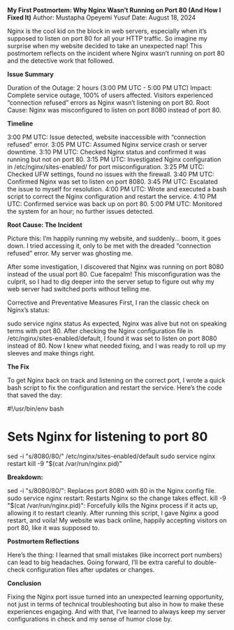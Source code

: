 **My First Postmortem: Why Nginx Wasn’t Running on Port 80 (And How I Fixed It)**
Author: Mustapha Opeyemi Yusuf
Date: August 18, 2024

Nginx is the cool kid on the block in web servers, especially when it’s supposed to listen on port 80 for all your HTTP traffic. So imagine my surprise when my website decided to take an unexpected nap! This postmortem reflects on the incident where Nginx wasn’t running on port 80 and the detective work that followed.


**Issue Summary**

Duration of the Outage: 2 hours (3:00 PM UTC - 5:00 PM UTC)
Impact: Complete service outage, 100% of users affected. Visitors experienced “connection refused” errors as Nginx wasn’t listening on port 80.
Root Cause: Nginx was misconfigured to listen on port 8080 instead of port 80.

**Timeline**

3:00 PM UTC: Issue detected, website inaccessible with “connection refused” error.
3:05 PM UTC: Assumed Nginx service crash or server downtime.
3:10 PM UTC: Checked Nginx status and confirmed it was running but not on port 80.
3:15 PM UTC: Investigated Nginx configuration in /etc/nginx/sites-enabled/ for port misconfiguration.
3:25 PM UTC: Checked UFW settings, found no issues with the firewall.
3:40 PM UTC: Confirmed Nginx was set to listen on port 8080.
3:45 PM UTC: Escalated the issue to myself for resolution.
4:00 PM UTC: Wrote and executed a bash script to correct the Nginx configuration and restart the service.
4:10 PM UTC: Confirmed service was back up on port 80.
5:00 PM UTC: Monitored the system for an hour; no further issues detected.

**Root Cause: The Incident**

Picture this: I’m happily running my website, and suddenly… boom, it goes down. I tried accessing it, only to be met with the dreaded “connection refused” error. My server was ghosting me.

After some investigation, I discovered that Nginx was running on port 8080 instead of the usual port 80. Cue facepalm! This misconfiguration was the culprit, so I had to dig deeper into the server setup to figure out why my web server had switched ports without telling me.

Corrective and Preventative Measures
First, I ran the classic check on Nginx’s status:

sudo service nginx status
As expected, Nginx was alive but not on speaking terms with port 80. After checking the Nginx configuration file in /etc/nginx/sites-enabled/default, I found it was set to listen on port 8080 instead of 80. Now I knew what needed fixing, and I was ready to roll up my sleeves and make things right.

**The Fix**

To get Nginx back on track and listening on the correct port, I wrote a quick bash script to fix the configuration and restart the service. Here’s the code that saved the day:

#!/usr/bin/env bash

# Sets Nginx for listening to port 80
sed -i "s/8080/80/" /etc/nginx/sites-enabled/default
sudo service nginx restart
kill -9 "$(cat /var/run/nginx.pid)"

**Breakdown:**

sed -i "s/8080/80/": Replaces port 8080 with 80 in the Nginx config file.
sudo service nginx restart: Restarts Nginx so the change takes effect.
kill -9 "$(cat /var/run/nginx.pid)": Forcefully kills the Nginx process if it acts up, allowing it to restart cleanly.
After running this script, I gave Nginx a good restart, and voila! My website was back online, happily accepting visitors on port 80, like it was supposed to.

**Postmortem Reflections**

Here’s the thing: I learned that small mistakes (like incorrect port numbers) can lead to big headaches. Going forward, I’ll be extra careful to double-check configuration files after updates or changes.

**Conclusion**

Fixing the Nginx port issue turned into an unexpected learning opportunity, not just in terms of technical troubleshooting but also in how to make these experiences engaging. And with that, I’ve learned to always keep my server configurations in check and my sense of humor close by.

